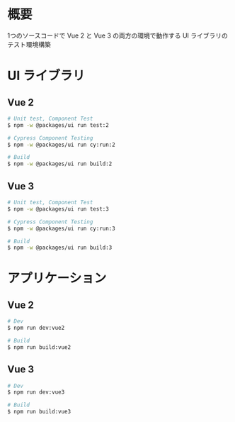 # 概要

1つのソースコードで Vue 2 と Vue 3 の両方の環境で動作する UI ライブラリのテスト環境構築

# UI ライブラリ

## Vue 2

```bash
# Unit test, Component Test
$ npm -w @packages/ui run test:2

# Cypress Component Testing
$ npm -w @packages/ui run cy:run:2

# Build
$ npm -w @packages/ui run build:2
```

## Vue 3

```bash
# Unit test, Component Test
$ npm -w @packages/ui run test:3

# Cypress Component Testing
$ npm -w @packages/ui run cy:run:3

# Build
$ npm -w @packages/ui run build:3
```

# アプリケーション

## Vue 2

```bash
# Dev
$ npm run dev:vue2

# Build
$ npm run build:vue2
```

## Vue 3

```bash
# Dev
$ npm run dev:vue3

# Build
$ npm run build:vue3
```